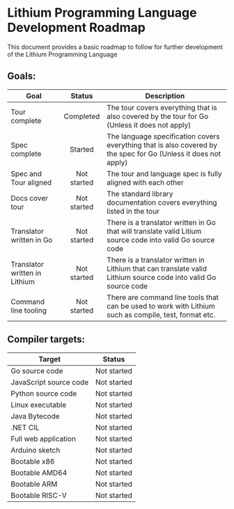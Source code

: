 # Lithium Programming Language Development Roadmap

This document provides a basic roadmap to follow for further development
of the Lithium Programming Language

## Goals:

| Goal                         | Status     | Description                                                                                                    |
|------------------------------|:----------:|----------------------------------------------------------------------------------------------------------------|
|Tour complete                 |Completed   |The tour covers everything that is also covered by the tour for Go (Unless it does not apply)                   |
|Spec complete                 |Started     |The language specification covers everything that is also covered by the spec for Go (Unless it does not apply) |
|Spec and Tour aligned         |Not started |The tour and language spec is fully aligned with each other                                                     |
|Docs cover tour               |Not started |The standard library documentation covers everything listed in the tour                                         |
|Translator written in Go      |Not started |There is a translator written in Go that will translate valid Litium source code into valid Go source code      |
|Translator written in Lithium |Not started |There is a translator written in Lithium that can translate valid Lithium source code into valid Go source code |
|Command line tooling          |Not started |There are command line tools that can be used to work with Lithium such as compile, test, format etc.           |

## Compiler targets:

| Target                 | Status     |
|------------------------|:----------:|
| Go source code         |Not started |
| JavaScript source code |Not started |
| Python source code     |Not started |
| Linux executable       |Not started |
| Java Bytecode          |Not started |
| .NET CIL               |Not started |
| Full web application   |Not started |
| Arduino sketch         |Not started |
| Bootable x86           |Not started |
| Bootable AMD64         |Not started |
| Bootable ARM           |Not started |
| Bootable RISC-V        |Not started |
